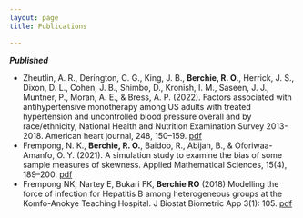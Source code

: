 ```yaml
---
layout: page
title: Publications

---
```

***Published***

- Zheutlin, A. R., Derington, C. G., King, J. B., **Berchie, R. O.**, Herrick, J. S., Dixon, D. L., Cohen, J. B., Shimbo, D., Kronish, I. M., Saseen, J. J., Muntner, P., Moran, A. E., & Bress, A. P. (2022). Factors associated with antihypertensive monotherapy among US adults with treated hypertension and uncontrolled blood pressure overall and by race/ethnicity, National Health and Nutrition Examination Survey 2013-2018. American heart journal, 248, 150–159. [pdf](https://doi.org/10.1016/j.ahj.2021.10.184)
- Frempong, N. K., **Berchie, R. O.**, Baidoo, R., Abijah, B., & Oforiwaa-Amanfo, O. Y. (2021). A simulation study to examine the bias of some sample measures of skewness. Applied Mathematical Sciences, 15(4), 189–200. [pdf](https://doi.org/10.12988/ams.2021.914276)
- Frempong NK, Nartey E, Bukari FK, **Berchie RO** (2018) Modelling the force of infection for Hepatitis B among heterogeneous groups at the Komfo-Anokye Teaching Hospital. J Biostat Biometric App 3(1): 105. [pdf](http://www.annexpublishers.com/articles/JBIA/3105-Modelling-the-Force-of-Infection-for-Hepatitis-B-among-Heterogeneous-Groups-at-the-Komfo-Anokye-Teaching-Hospital.pdf)
